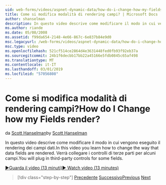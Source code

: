 ```yaml
---
uid: web-forms/videos/aspnet-dynamic-data/how-do-i-change-how-my-fields-render
title: Come si modifica modalità di rendering campi? | Microsoft Docs
author: shanselman
description: In questo video descrive come modificare il modo in cui vengono eseguito il rendering dei campi dati. Verrà collegare i controlli di terze parti per alcuni campi.
ms.author: riande
ms.date: 05/08/2008
ms.assetid: f99da654-2148-4e66-867c-6e837b84e9d0
msc.legacyurl: /web-forms/videos/aspnet-dynamic-data/how-do-i-change-how-my-fields-render
msc.type: video
ms.openlocfilehash: 521cf514ce2864d4e3631448fed0fb93f92eb37a
ms.sourcegitcommit: 24b1f6decbb17bb22a45166e5fdb0845c65af498
ms.translationtype: MT
ms.contentlocale: it-IT
ms.lasthandoff: 03/01/2019
ms.locfileid: "57056808"
---
```

<a name="how-do-i-change-how-my-fields-render"></a><span data-ttu-id="f63dd-105">Come si modifica modalità di rendering campi?</span><span class="sxs-lookup"><span data-stu-id="f63dd-105">How do I Change how my Fields render?</span></span>
====================
<span data-ttu-id="f63dd-106">da [Scott Hanselman](https://github.com/shanselman)</span><span class="sxs-lookup"><span data-stu-id="f63dd-106">by [Scott Hanselman](https://github.com/shanselman)</span></span>

<span data-ttu-id="f63dd-107">In questo video descrive come modificare il modo in cui vengono eseguito il rendering dei campi dati.</span><span class="sxs-lookup"><span data-stu-id="f63dd-107">In this video you learn how to change the way that data fields are rendered.</span></span> <span data-ttu-id="f63dd-108">Verrà collegare i controlli di terze parti per alcuni campi.</span><span class="sxs-lookup"><span data-stu-id="f63dd-108">You will plug in third-party controls for some fields.</span></span>

[<span data-ttu-id="f63dd-109">&#9654;Guarda il video (13 minuti)</span><span class="sxs-lookup"><span data-stu-id="f63dd-109">&#9654; Watch video (13 minutes)</span></span>](https://channel9.msdn.com/Blogs/ASP-NET-Site-Videos/how-do-i-change-how-my-fields-render)

> [!div class="step-by-step"]
> <span data-ttu-id="f63dd-110">[Precedente](how-do-i-enable-inline-gridview-editing.md)
> [Successivo](how-do-i-handle-business-logic-exceptions.md)</span><span class="sxs-lookup"><span data-stu-id="f63dd-110">[Previous](how-do-i-enable-inline-gridview-editing.md)
[Next](how-do-i-handle-business-logic-exceptions.md)</span></span>
